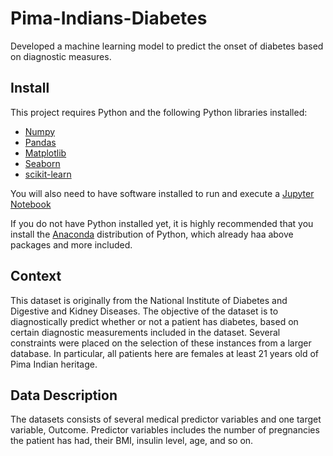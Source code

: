 # Pima-Indians-Diabetes
Developed a machine learning model to predict the onset of diabetes based on diagnostic measures.

## Install

This project requires Python and the following Python libraries installed:
- [Numpy](https://numpy.org/)
- [Pandas](https://pandas.pydata.org/)
- [Matplotlib](https://matplotlib.org/)
- [Seaborn](https://seaborn.pydata.org/)
- [scikit-learn](https://scikit-learn.org)

You will also need to have software installed to run and execute a [Jupyter Notebook](https://jupyter.org/)

If you do not have Python installed yet, it is highly recommended that you install the [Anaconda](https://www.anaconda.com/) distribution of Python, which already haa above packages and more included.



## Context
This dataset is originally from the National Institute of Diabetes and Digestive and Kidney Diseases. The objective of the dataset is to diagnostically predict whether or not a patient has diabetes, based on certain diagnostic measurements included in the dataset. Several constraints were placed on the selection of these instances from a larger database. In particular, all patients here are females at least 21 years old of Pima Indian heritage.

## Data Description
The datasets consists of several medical predictor variables and one target variable, Outcome. Predictor variables includes the number of pregnancies the patient has had, their BMI, insulin level, age, and so on.
